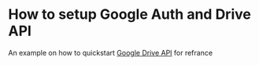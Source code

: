 # How to setup Google Auth and Drive API 

An example on how to quickstart [Google Drive API](https://github.com/googleworkspace/php-samples/blob/main/drive/quickstart/quickstart.php)  for refrance
